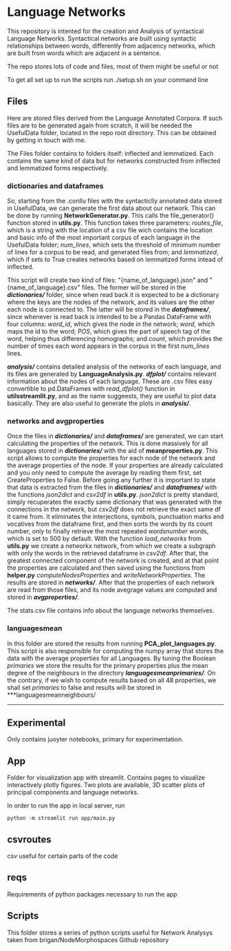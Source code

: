 # Language Networks

This repository is intented for the creation and Analysis of syntactical Language Networks. Syntactical networks are built using syntactic relationships between words, differently from adjacency networks, which are built from words which are adjacent in a sentence. 

The repo stores lots of code and files, most of them might be useful or not

To get all set up to run the scripts run ./setup.sh on your command line

## Files
Here are stored files derived from the Language Annotated Corpora. If such files are to be generated again from scratch, it will be needed the UsefulData folder, located in the repo root directory. This can be obtained by getting in touch with me.

The Files folder contains to folders itself: inflected and lemmatized. Each contains the same kind of data but for networks constructed from inflected and lemmatized forms respectively. 

### dictionaries and dataframes

So, starting from the .conllu files with the syntacticlly annotated data stored in UsefulData, we can generate the first data about our network. This can be done by running **NetworkGenerator.py**. This calls the file_generator() function stored in **utils.py**. This function takes three parameters: *routes_file*, which is a string with the location of a csv file wich contains the location and basic info of the most important corpus of each language in the UsefulData folder; *num_lines*, which sets the threshold of minimum number of lines for a corpus to be read, and generated files from; and *lemmatized*, which if sets to True creates networks based on lemmatized forms intead of inflected.

This script will create two kind of files: "{name_of_language}.json" and "{name_of_language}.csv" files. The former will be stored in the ***dictionaries/*** folder, since when read back it is expected to be a dictionary where the keys are the nodes of the network, and its values are the other each node is connected to. The latter will be stored in the ***dataframes/***, since whenever is read back is intended to be a Pandas DataFrame with four columns: *word_id*, which gives the node in the network; *word*, which maps the id to the word; *POS*, which gives the part of speech tag of the word, helping thus differencing homographs; and *count*, which provides the number of times each word appears in the corpus in the first *num_lines* lines.

***analysis/*** contains detailed analysis of the networks of each language, and its files are generated by **LanguageAnalysis.py**. ***dfplot/*** contains relevant information about the nodes of each language. These are .csv files easy convertible to pd.DataFrames with *read_dfplot()* function in **utilsstreamlit.py**, and as the name suggeests, they are useful to plot data basically. They are also useful to generate the plots in ***analysis/***.
### networks and avgproperties 

Once the files in ***dictionaries/*** and ***dataframes/*** are generated, we can start calculating the properties of the network. This is done massively for all languages stored in ***dictionaries/*** with the aid of **meanproperties.py**. This script allows to compute the properties for each node of the network and the average properties of the node. If your properties are already calculated and you only need to compute the average by reading them first, set CreateProperties to False. Before going any further it is important to state that data is extracted from the files in ***dictionaries/*** and ***dataframes/*** with the functions *json2dict* and *csv2df* in **utils.py**. *json2dict* is pretty standard, simply recuperates the exactly same dictionary that was generated with the connections in the network, but *csv2df* does not retrieve the exact same df it came from. It eliminates the interjections, symbols, punctuation marks and vocatives from the dataframe first, and then sorts the words by its count number, only to finally retrieve the most repeated *wordsnumber* words, which is set to 500 by default. With the function *load_networks* from **utils.py** we create a networkx network, from which we create a subgraph with only the words in the retrieved dataframe in *csv2df*. After that, the greatest connected component of the network is created, and at that point the properties are calculated and then saved using the functions from **helper.py** *computeNodesProperties* and *writeNetworkProperties*. The results are stored in ***networks/***. After that the properties of each network are read from those files, and its node avegrage values are computed and stored in ***avgproperties/***.

The stats.csv file contains info about the language networks themselves.

### languagesmean

In this folder are stored the results from running **PCA_plot_languages.py**. This script is also responsible for computing the numpy array that stores the data with the average properties for all Languages. By tuning the Boolean *primaries* we store the results for the primary properties plus the mean degree of the neighbours in the directory ***languagesmeanprimaries/***. On the contrary, if we wish to compute results based on all 48 properties, we shall set *primaries* to false and results will be stored in ***languagesmeanneighbours/
***

## Experimental

Only contains juoyter notebooks, primary for experimentation. 

## App

Folder for visualization app with streamlit. Contains pages to visualize interactively plotly figures. Two plots are available, 3D scatter plots of principal components and language networks.

In order to run the app in local server, run 

```
python -m streamlit run app/main.py
```

## csvroutes

csv useful for certain parts of the code

## reqs

Requirements of python packages necessary to run the app
## Scripts
This folder stores a series of python scripts useful for Network Analysys taken from brigan/NodeMorphospaces Github repository




